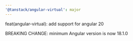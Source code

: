 ```yaml
---
'@tanstack/angular-virtual': major
---
```


feat(angular-virtual): add support for angular 20

BREAKING CHANGE: minimum Angular version is now 18.1.0
